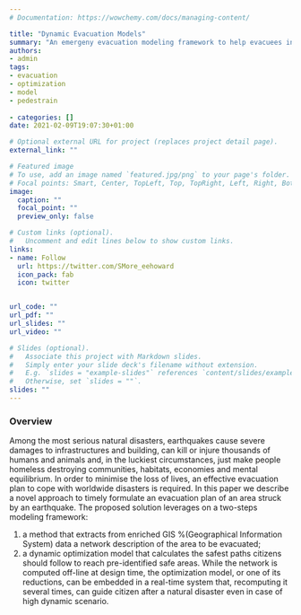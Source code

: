 ```yaml
---
# Documentation: https://wowchemy.com/docs/managing-content/

title: "Dynamic Evacuation Models"
summary: "An emergeny evacuation modeling framework to help evacuees in times of any disaster either natural or man-made."
authors: 
- admin
tags: 
- evacuation
- optimization
- model
- pedestrain
  
- categories: []
date: 2021-02-09T19:07:30+01:00

# Optional external URL for project (replaces project detail page).
external_link: ""

# Featured image
# To use, add an image named `featured.jpg/png` to your page's folder.
# Focal points: Smart, Center, TopLeft, Top, TopRight, Left, Right, BottomLeft, Bottom, BottomRight.
image:
  caption: ""
  focal_point: ""
  preview_only: false

# Custom links (optional).
#   Uncomment and edit lines below to show custom links.
links:
- name: Follow
  url: https://twitter.com/SMore_eehoward
  icon_pack: fab
  icon: twitter


url_code: ""
url_pdf: ""
url_slides: ""
url_video: ""

# Slides (optional).
#   Associate this project with Markdown slides.
#   Simply enter your slide deck's filename without extension.
#   E.g. `slides = "example-slides"` references `content/slides/example-slides.md`.
#   Otherwise, set `slides = ""`.
slides: ""
---
```


### Overview
Among the most serious natural disasters, earthquakes cause severe damages to infrastructures and building, can kill or injure thousands of humans and animals and, in the luckiest circumstances, just make people homeless destroying communities, habitats, economies and mental equilibrium. 
In order to minimise the loss of lives, an effective evacuation plan to cope with worldwide disasters is required.
In this paper we describe a novel approach to timely formulate an evacuation plan of an area struck by an earthquake. The proposed solution leverages on a two-steps modeling framework: 
1. a method that extracts from enriched GIS %(Geographical Information System) 
data a network description of the area to be evacuated; 
2. a dynamic optimization model that calculates the safest paths citizens should follow to reach pre-identified safe areas. While the network is computed off-line at design time, the optimization model, or one of its reductions, can be embedded in a real-time system that, recomputing it several times, can guide citizen after a natural disaster even in case of high dynamic scenario.